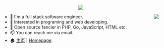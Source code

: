 <p align="center">
    <img src="https://github-profile-trophy.vercel.app/?username=razonyang&row=2&column=3&theme=flat&no-bg=true&no-frame=true"/>
</p>

<img align="right"  src="https://github-readme-stats.vercel.app/api?username=razonyang&show_icons=true&count_private=true"/>

- :bust_in_silhouette: I'm a full stack software engineer.
- 🔭 Interested in programing and web developing.
- 🌱 Open source fancier in PHP, Go, JavaScript, HTML etc.
- 📫 You can reach me via email.
- 🏠 [主页](https://razonyang.com/zh-cn/) | [Homepage](https://razonyang.com/en/).
